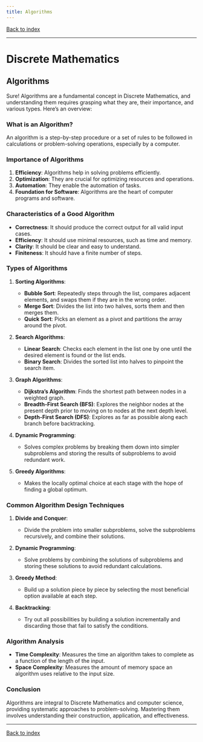 ```yaml
---
title: Algorithms
---
```


[Back to index](index.html)

---
# Discrete Mathematics
## Algorithms

Sure! Algorithms are a fundamental concept in Discrete Mathematics, and understanding them requires grasping what they are, their importance, and various types. Here’s an overview:

### What is an Algorithm?
An algorithm is a step-by-step procedure or a set of rules to be followed in calculations or problem-solving operations, especially by a computer. 

### Importance of Algorithms
1. **Efficiency**: Algorithms help in solving problems efficiently.
2. **Optimization**: They are crucial for optimizing resources and operations.
3. **Automation**: They enable the automation of tasks.
4. **Foundation for Software**: Algorithms are the heart of computer programs and software.

### Characteristics of a Good Algorithm
- **Correctness**: It should produce the correct output for all valid input cases.
- **Efficiency**: It should use minimal resources, such as time and memory.
- **Clarity**: It should be clear and easy to understand.
- **Finiteness**: It should have a finite number of steps.

### Types of Algorithms
1. **Sorting Algorithms**:
   - **Bubble Sort**: Repeatedly steps through the list, compares adjacent elements, and swaps them if they are in the wrong order.
   - **Merge Sort**: Divides the list into two halves, sorts them and then merges them.
   - **Quick Sort**: Picks an element as a pivot and partitions the array around the pivot.
   
2. **Search Algorithms**:
   - **Linear Search**: Checks each element in the list one by one until the desired element is found or the list ends.
   - **Binary Search**: Divides the sorted list into halves to pinpoint the search item.

3. **Graph Algorithms**:
   - **Dijkstra’s Algorithm**: Finds the shortest path between nodes in a weighted graph.
   - **Breadth-First Search (BFS)**: Explores the neighbor nodes at the present depth prior to moving on to nodes at the next depth level.
   - **Depth-First Search (DFS)**: Explores as far as possible along each branch before backtracking.

4. **Dynamic Programming**:
   - Solves complex problems by breaking them down into simpler subproblems and storing the results of subproblems to avoid redundant work.

5. **Greedy Algorithms**:
   - Makes the locally optimal choice at each stage with the hope of finding a global optimum.

### Common Algorithm Design Techniques
1. **Divide and Conquer**:
   - Divide the problem into smaller subproblems, solve the subproblems recursively, and combine their solutions.
   
2. **Dynamic Programming**:
   - Solve problems by combining the solutions of subproblems and storing these solutions to avoid redundant calculations.
   
3. **Greedy Method**:
   - Build up a solution piece by piece by selecting the most beneficial option available at each step.
   
4. **Backtracking**:
   - Try out all possibilities by building a solution incrementally and discarding those that fail to satisfy the conditions.

### Algorithm Analysis
- **Time Complexity**: Measures the time an algorithm takes to complete as a function of the length of the input.
- **Space Complexity**: Measures the amount of memory space an algorithm uses relative to the input size.

### Conclusion
Algorithms are integral to Discrete Mathematics and computer science, providing systematic approaches to problem-solving. Mastering them involves understanding their construction, application, and effectiveness.

---
[Back to index](index.html)
